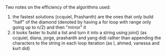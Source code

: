 Two notes on the efficiency of the algorithms used:
1. the fastest solutions (ccquiel, Prashanth) are the ones that only build "half" of the diamond (denoted by having a for loop with range only going up to n/2) and then "mirror" it
2. it looks faster to build a list and turn it into a string using join() (as ccquiel, diana, jorge, prashanth and yang did) rather than appending the characters to the string in each loop iteration (as I, ahmed, vanessa and kurt did)